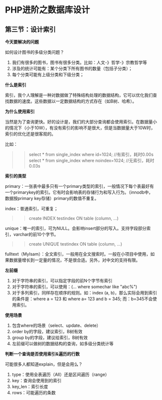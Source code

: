 PHP进阶之数据库设计
=======

## 第三节：设计索引

**今天要解决的问题**

如何设计图书的多级分类问题？

1. 我们有很多的图书，图书有很多分类。比如：人文-》哲学-》宗教哲学等
2. 涉及的统计可能有：某个分类下所有图书的数量（包括子分类）；
3. 每个分类可能有上级分类和下级分类；

**什么是索引**

索引，我个人理解是一种对数据做了特殊结构处理的数据结构，它可以优化我们查找数据的速度。这些数据以一定数据结构的方式存在（如B树、哈希）。

**为什么使用索引**

当然是为了查询更快。好的设计是，我们的大部分查询都会使用索引。在数据量小的情况下（小于10W），有没有索引的影响不是很大，但是当数据量大于10W时，索引的优化还是很客观的。

比如：  
>> select * from single_index where id=1024; //有索引，耗时0.00s  
>> select * from single_index where noindex=1024; //无索引，耗时0.03s  

**索引的类型**

primary：一张表中最多只有一个primary类型的索引，一般情况下每个表最好有一个primarykey的索引。它有时会影响表的存储行为和写入行为。（innodb中，数据按primary key存储）primary的数值不重复。

index：普通索引，可重复；

>> create INDEX testindex ON table (column, ...)

unique：唯一的索引，可为NULL。会影响insert部分的写入。支持字段部分索引，varchar的前10个字节。

>> create UNIQUE testindex ON table (column, ...)
  
fulltext（MyIsam）：全文索引，一般用在全文搜索时。一般在小项目中使用，如果数据量增长到一定量的情况，不是很合适。另外，对中文的支持有限。

**左前缀**

1. 对于字符串的索引，可以指定字段的前N个字节有索引
2. 对于字符串的索引，可以使用：(... where somechar like "abc%")
3. 对于多列索引，同样存在顺序的规则。如：index (a, b)，那么实际会用到索引的条件是：where a = 123 和 where a= 123 and b = 345; 而：b=345不会使用索引。

**使用场景**

1. 包含where的场景（select、update、delete）
2. order by的字段，建议索引，B树有效
3. group by的字段，建议给索引，B树有效
4. 左前缀可以做树的数据结构的查询，如多级分类统计等

**判断一个查询是否使用索引&遍历的行数**

可能很多人都知道explain，但是会用么？

1. type：使用全表遍历（All）还是区间遍历（range）
2. key：查询会使用到的索引
3. key_len：索引长度
4. rows：可能遍历的条数